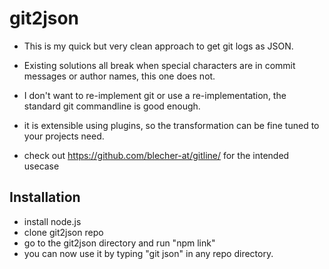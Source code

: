 # git2json

- This is my quick but very clean approach to get git logs as JSON.
- Existing solutions all break when special characters are in commit messages or author names, this one does not. 
- I don't want to re-implement git or use a re-implementation, the standard git commandline is good enough.
- it is extensible using plugins, so the transformation can be fine tuned to your projects need.

- check out https://github.com/blecher-at/gitline/ for the intended usecase 

Installation
----------
- install node.js 
- clone git2json repo
- go to the git2json directory and run "npm link"
- you can now use it by typing "git json" in any repo directory.
